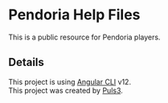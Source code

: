 # Pendoria Help Files

This is a public resource for Pendoria players.

## Details

This project is using [Angular CLI](https://github.com/angular/angular-cli) v12.  
This project was created by [Puls3](https://github.com/xPuls3).
